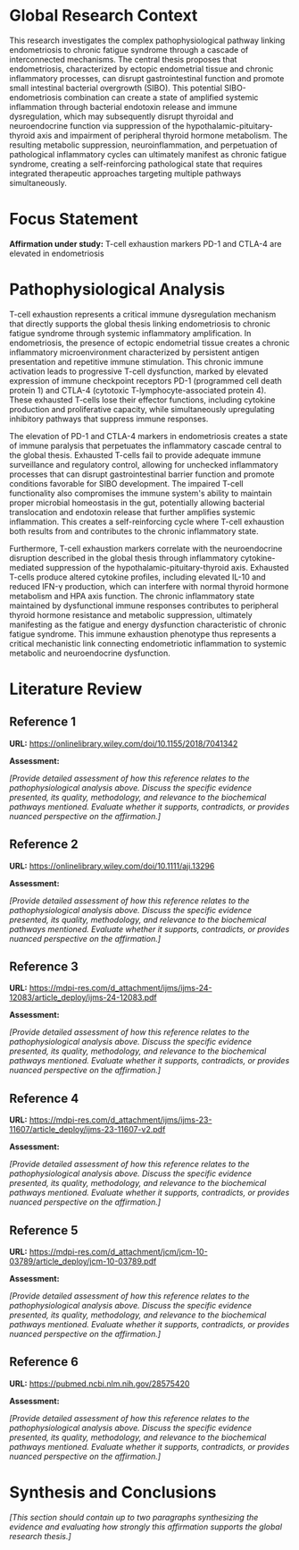 # Global Research Context

This research investigates the complex pathophysiological pathway linking endometriosis to chronic fatigue syndrome through a cascade of interconnected mechanisms. The central thesis proposes that endometriosis, characterized by ectopic endometrial tissue and chronic inflammatory processes, can disrupt gastrointestinal function and promote small intestinal bacterial overgrowth (SIBO). This potential SIBO-endometriosis combination can create a state of amplified systemic inflammation through bacterial endotoxin release and immune dysregulation, which may subsequently disrupt thyroidal and neuroendocrine function via suppression of the hypothalamic-pituitary-thyroid axis and impairment of peripheral thyroid hormone metabolism. The resulting metabolic suppression, neuroinflammation, and perpetuation of pathological inflammatory cycles can ultimately manifest as chronic fatigue syndrome, creating a self-reinforcing pathological state that requires integrated therapeutic approaches targeting multiple pathways simultaneously.

# Focus Statement

**Affirmation under study:** T-cell exhaustion markers PD-1 and CTLA-4 are elevated in endometriosis

# Pathophysiological Analysis

T-cell exhaustion represents a critical immune dysregulation mechanism that directly supports the global thesis linking endometriosis to chronic fatigue syndrome through systemic inflammatory amplification. In endometriosis, the presence of ectopic endometrial tissue creates a chronic inflammatory microenvironment characterized by persistent antigen presentation and repetitive immune stimulation. This chronic immune activation leads to progressive T-cell dysfunction, marked by elevated expression of immune checkpoint receptors PD-1 (programmed cell death protein 1) and CTLA-4 (cytotoxic T-lymphocyte-associated protein 4). These exhausted T-cells lose their effector functions, including cytokine production and proliferative capacity, while simultaneously upregulating inhibitory pathways that suppress immune responses.

The elevation of PD-1 and CTLA-4 markers in endometriosis creates a state of immune paralysis that perpetuates the inflammatory cascade central to the global thesis. Exhausted T-cells fail to provide adequate immune surveillance and regulatory control, allowing for unchecked inflammatory processes that can disrupt gastrointestinal barrier function and promote conditions favorable for SIBO development. The impaired T-cell functionality also compromises the immune system's ability to maintain proper microbial homeostasis in the gut, potentially allowing bacterial translocation and endotoxin release that further amplifies systemic inflammation. This creates a self-reinforcing cycle where T-cell exhaustion both results from and contributes to the chronic inflammatory state.

Furthermore, T-cell exhaustion markers correlate with the neuroendocrine disruption described in the global thesis through inflammatory cytokine-mediated suppression of the hypothalamic-pituitary-thyroid axis. Exhausted T-cells produce altered cytokine profiles, including elevated IL-10 and reduced IFN-γ production, which can interfere with normal thyroid hormone metabolism and HPA axis function. The chronic inflammatory state maintained by dysfunctional immune responses contributes to peripheral thyroid hormone resistance and metabolic suppression, ultimately manifesting as the fatigue and energy dysfunction characteristic of chronic fatigue syndrome. This immune exhaustion phenotype thus represents a critical mechanistic link connecting endometriotic inflammation to systemic metabolic and neuroendocrine dysfunction.

# Literature Review

## Reference 1

**URL:** https://onlinelibrary.wiley.com/doi/10.1155/2018/7041342

**Assessment:**

*[Provide detailed assessment of how this reference relates to the pathophysiological analysis above. Discuss the specific evidence presented, its quality, methodology, and relevance to the biochemical pathways mentioned. Evaluate whether it supports, contradicts, or provides nuanced perspective on the affirmation.]*

## Reference 2

**URL:** https://onlinelibrary.wiley.com/doi/10.1111/aji.13296

**Assessment:**

*[Provide detailed assessment of how this reference relates to the pathophysiological analysis above. Discuss the specific evidence presented, its quality, methodology, and relevance to the biochemical pathways mentioned. Evaluate whether it supports, contradicts, or provides nuanced perspective on the affirmation.]*

## Reference 3

**URL:** https://mdpi-res.com/d_attachment/ijms/ijms-24-12083/article_deploy/ijms-24-12083.pdf

**Assessment:**

*[Provide detailed assessment of how this reference relates to the pathophysiological analysis above. Discuss the specific evidence presented, its quality, methodology, and relevance to the biochemical pathways mentioned. Evaluate whether it supports, contradicts, or provides nuanced perspective on the affirmation.]*

## Reference 4

**URL:** https://mdpi-res.com/d_attachment/ijms/ijms-23-11607/article_deploy/ijms-23-11607-v2.pdf

**Assessment:**

*[Provide detailed assessment of how this reference relates to the pathophysiological analysis above. Discuss the specific evidence presented, its quality, methodology, and relevance to the biochemical pathways mentioned. Evaluate whether it supports, contradicts, or provides nuanced perspective on the affirmation.]*

## Reference 5

**URL:** https://mdpi-res.com/d_attachment/jcm/jcm-10-03789/article_deploy/jcm-10-03789.pdf

**Assessment:**

*[Provide detailed assessment of how this reference relates to the pathophysiological analysis above. Discuss the specific evidence presented, its quality, methodology, and relevance to the biochemical pathways mentioned. Evaluate whether it supports, contradicts, or provides nuanced perspective on the affirmation.]*

## Reference 6

**URL:** https://pubmed.ncbi.nlm.nih.gov/28575420

**Assessment:**

*[Provide detailed assessment of how this reference relates to the pathophysiological analysis above. Discuss the specific evidence presented, its quality, methodology, and relevance to the biochemical pathways mentioned. Evaluate whether it supports, contradicts, or provides nuanced perspective on the affirmation.]*

# Synthesis and Conclusions

*[This section should contain up to two paragraphs synthesizing the evidence and evaluating how strongly this affirmation supports the global research thesis.]*

